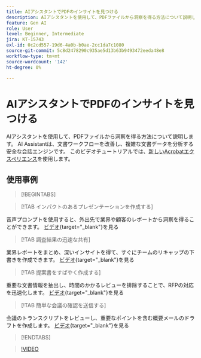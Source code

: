 ```yaml
---
title: AIアシスタントでPDFのインサイトを見つける
description: AIアシスタントを使用して、PDFファイルから洞察を得る方法について説明します
feature: Gen AI
role: User
level: Beginner, Intermediate
jira: KT-15743
exl-id: 0c2cd557-19d6-4a0b-b0ae-2cc1da7c1080
source-git-commit: 5c8d2478290c935ae5d13b63b9493472eeda48e8
workflow-type: tm+mt
source-wordcount: '142'
ht-degree: 0%

---
```


# AIアシスタントでPDFのインサイトを見つける

AIアシスタントを使用して、PDFファイルから洞察を得る方法について説明します。 AI Assistantは、文書ワークフローを改善し、複雑な文書データを分析する安全な会話エンジンです。 このビデオチュートリアルでは、[新しいAcrobatエクスペリエンス](new-workspace.md)を使用します。

## 使用事例

>[!BEGINTABS]

>[!TAB インパクトのあるプレゼンテーションを作成する]

音声プロンプトを使用すると、外出先で業界や顧客のレポートから洞察を得ることができます。 [ビデオ](https://video.tv.adobe.com/v/3428811?quality=12&learn=on&hidetitle=true){target="_blank"}を見る

>[!TAB 調査結果の迅速な共有]

業界レポートをまとめ、深いインサイトを得て、すぐにチームのリキャップの下書きを作成できます。 [ビデオ](https://video.tv.adobe.com/v/3427286?quality=12&learn=on&hidetitle=true){target="_blank"}を見る

>[!TAB 提案書をすばやく作成する]

重要な文書情報を抽出し、時間のかかるレビューを排除することで、RFPの対応を迅速化します。 [ビデオ](https://video.tv.adobe.com/v/3428639?quality=12&learn=on&hidetitle=true){target="_blank"}を見る

>[!TAB 簡単な会議の確認を送信する]

会議のトランスクリプトをレビューし、重要なポイントを含む概要メールのドラフトを作成します。 [ビデオ](https://video.tv.adobe.com/v/3427292?quality=12&learn=on&hidetitle=true){target="_blank"}を見る

>[!ENDTABS]

>[!VIDEO](https://video.tv.adobe.com/v/3430512?enablevpops&quality=12&learn=on&hidetitle=true)
